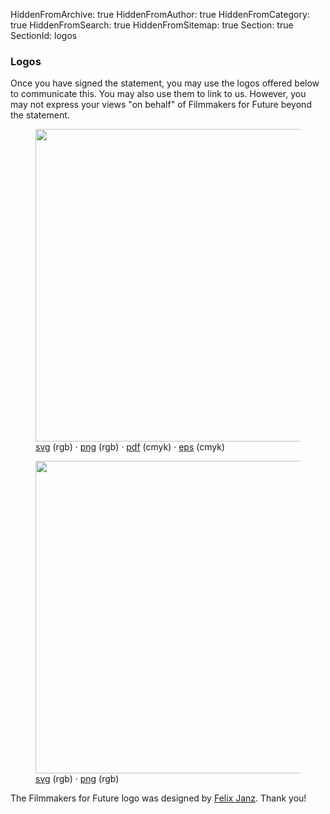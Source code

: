 HiddenFromArchive: true
HiddenFromAuthor: true
HiddenFromCategory: true
HiddenFromSearch: true
HiddenFromSitemap: true
Section: true
SectionId: logos

### Logos

Once you have signed the statement, you may use the logos offered below to communicate this. You may also use them to link to us. However, you may not express your views "on behalf" of Filmmakers for Future beyond the statement.

<div class="row justify-content-start pt-4">
  <div class="col-xl-3 col-lg-3 col-md-4 col-sm-7 col-20 mx-5">
    <figure class="figure">
      <img src="/user/uploads/files/logos/logo_circle.svg" width="500px" class="figure-img img-fluid" alt="">
      <figcaption class="text-center text-white"><a target="_blank" rel="noopener noreferrer" href="/user/uploads/files/logos/logo_circle.svg" download="Filmmakers4Future_Standalone">svg</a> <span class="small font-weight-light">(rgb)</span> · <a target="_blank" rel="noopener noreferrer" href="/user/uploads/files/logos/logo_circle.png" download="Filmmakers4Future_Standalone">png</a> <span class="small font-weight-light">(rgb)</span> · <a target="_blank" rel="noopener noreferrer" href="/user/uploads/files/logos/logo_circle.pdf" download="Filmmakers4Future_Standalone">pdf</a> <span class="small font-weight-light">(cmyk)</span> · <a target="_blank" rel="noopener noreferrer" href="/user/uploads/files/logos/logo_circle.eps" download="Filmmakers4Future_Standalone">eps</a> <span class="small font-weight-light">(cmyk)</span></figcaption>
    </figure>
  </div>
  <div class="col-xl-3 col-lg-3 col-md-4 col-sm-7 col-20 mx-5">
    <figure class="figure">
      <img src="/user/uploads/files/logos/logo_standalone.svg" width="500px" class="figure-img img-fluid" alt="">
      <figcaption class="text-center text-white"><a target="_blank" rel="noopener noreferrer" href="/user/uploads/files/logos/logo_standalone.svg" download="Filmmakers4Future_Standalone">svg</a> <span class="small font-weight-light">(rgb)</span> · <a target="_blank" rel="noopener noreferrer" href="/user/uploads/files/logos/logo_standalone.png" download="Filmmakers4Future_Standalone">png</a> <span class="small font-weight-light">(rgb)</span></figcaption>
    </figure>
  </div>
</div>

<p class="text-white-50 mt-0 small font-weight-light">The Filmmakers for Future logo was designed by <a target="_blank" rel="noopener noreferrer" href="http://www.felixjanz.de">Felix Janz</a>. Thank you!</p>
